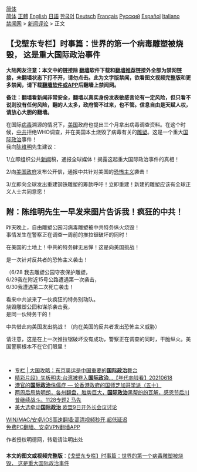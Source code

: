  <!-- 面包屑导航 --> <div class="breadcrumb"><!-- GTranslate: https://gtranslate.io/ -->  <div class="switcher notranslate">  <div class="selected">  <a href="#" onclick="return false;"> 简体</a>  </div>  <div class="option">  <a href="https://www.bannedbook.org" onclick="doGTranslate('zh-CN|zh-CN');jQuery('div.switcher div.selected a').html(jQuery(this).html());return false;" title="简体中文" class="nturl selected"> 简体</a>  <a href="https://www.bannedbook.org/zh-tw/" onclick="doGTranslate('zh-CN|zh-TW');jQuery('div.switcher div.selected a').html(jQuery(this).html());return false;" title="繁體中文" class="nturl"> 正體</a>  <a href="https://www.bannedbook.org/en/" onclick="doGTranslate('zh-CN|en');jQuery('div.switcher div.selected a').html(jQuery(this).html());return false;" title="English" class="nturl"> English</a>  <a href="https://www.bannedbook.org/ja/" onclick="doGTranslate('zh-CN|ja');jQuery('div.switcher div.selected a').html(jQuery(this).html());return false;" title="日本語" class="nturl"> 日語</a>  <a href="https://www.bannedbook.org/ko/" onclick="doGTranslate('zh-CN|ko');jQuery('div.switcher div.selected a').html(jQuery(this).html());return false;" title="한국어" class="nturl"> 한국어</a>  <a href="https://www.bannedbook.org/de/" onclick="doGTranslate('zh-CN|de');jQuery('div.switcher div.selected a').html(jQuery(this).html());return false;" title="Deutsch" class="nturl"> Deutsch</a>  <a href="https://www.bannedbook.org/fr/" onclick="doGTranslate('zh-CN|fr');jQuery('div.switcher div.selected a').html(jQuery(this).html());return false;" title="Français" class="nturl"> Français</a>  <a href="https://www.bannedbook.org/ru/" onclick="doGTranslate('zh-CN|ru');jQuery('div.switcher div.selected a').html(jQuery(this).html());return false;" title="Русский" class="nturl"> Русский</a>  <a href="https://www.bannedbook.org/es/" onclick="doGTranslate('zh-CN|es');jQuery('div.switcher div.selected a').html(jQuery(this).html());return false;" title="Español" class="nturl"> Español</a>  <a href="https://www.bannedbook.org/it/" onclick="doGTranslate('zh-CN|it');jQuery('div.switcher div.selected a').html(jQuery(this).html());return false;" title="Italiano" class="nturl"> Italiano</a>  </div>  </div>      <div class='breadcrumb-sub'><!-- Breadcrumb NavXT 6.3.0 --> <a href="https://www.bannedbook.org/" class="home">禁闻网</a> &gt; <a href="https://www.bannedbook.org/bnews/comments/" class="category">新闻评论</a> &gt; 正文</div></div><h2>【戈壁东专栏】时事篇：世界的第一个病毒雕塑被烧毁， 这是重大国际政治事件</h2> <p class="notice"><b>大陆网友注意：本文中的链接除 <a href="https://github.com/bannedbook/fanqiang" >翻墙</a>软件下载和<a href="https://github.com/killgcd/justmysocks/blob/master/README.md">翻墙推荐</a>链接外全部为禁网链接，未翻墙状态下打不开，请勿点击。此为文字版禁闻，欲看图文视频完整版和更多禁闻，请下载<a href="https://github.com/bannedbook/fanqiang">翻墙软件或APP</a>后翻墙上禁闻网。</p><p>备注：翻墙看新闻非常安全，翻墙以真实身份发表敏感言论有一定风险，但只看不说则没有任何风险，翻的人太多，政府管不过来，也不管。信息自由是天赋人权，请放心大胆的翻墙。</b></p>  <div class="entry"> <p>              <a href="https://i1.wp.com/upload-images-bucket-v64rleca837do.s3.eu-west-1.amazonaws.com/wp-content/uploads/2021/07/25061630/223484338_1144609292674048_4826149645950716825_n.jpg?fit=1230%2C895&#038;ssl=1" data-caption=""></a>                            </p> <p>在国际<a href="https://www.bannedbook.org/bnews/tag/%e7%97%85%e6%af%92/" class="st_tag internal_tag" rel="tag" title="标签 病毒 下的日志">病毒</a>溯源的情况下，<a href="https://www.bannedbook.org/bnews/tag/%e7%be%8e%e5%9b%bd/" class="st_tag internal_tag" rel="tag" title="标签 美国 下的日志">美国</a>政府也提出三个月拿出病毒调查资料。在这个时候，<a href="https://www.bannedbook.org/bnews/tag/%e4%b8%ad%e5%85%b1/" class="st_tag internal_tag" rel="tag" title="标签 中共 下的日志">中共</a>拒绝WHO调查，并在美国本土烧毁了病毒有关的<a href="https://www.bannedbook.org/bnews/tag/%E9%9B%95%E5%A1%91/" class="st_tag internal_tag" rel="tag" title="标签 雕塑 下的日志">雕塑</a>。这是一个重大<a href="https://www.bannedbook.org/bnews/tag/%e5%9b%bd%e9%99%85%e6%94%bf%e6%b2%bb/" class="st_tag internal_tag" rel="tag" title="标签 国际政治 下的日志">国际政治</a>事件！<br /> 我向<a href="https://www.bannedbook.org/bnews/tag/%e9%99%88%e7%bb%b4%e6%98%8e/" class="st_tag internal_tag" rel="tag" title="标签 陈维明 下的日志">陈维明</a>先生建议：</p> <p>1/立即组织公共<span class='wp_keywordlink_affiliate'><a href="https://www.bannedbook.org/" title="新闻">新闻</a></span>稿，通报全球媒体！揭露这起重大国际政治事件的真相！</p> <p>2/向<a href="https://www.bannedbook.org/bnews/tag/%E7%BE%8E%E5%9B%BD%E6%94%BF%E5%BA%9C/" class="st_tag internal_tag" rel="tag" title="标签 美国政府 下的日志">美国政府</a>发布公开信，通报中共针对美国的<a href="https://www.bannedbook.org/bnews/tag/%e6%81%90%e6%80%96%e4%b8%bb%e4%b9%89/" class="st_tag internal_tag" rel="tag" title="标签 恐怖主义 下的日志">恐怖主义</a>袭击！</p>  <p>3/立即向全球发出重建钢铁雕塑的筹款呼吁！立即重建！新建的雕塑应该有全球正义人士共同意愿！</p> <p></p> <h2 dir="auto"><strong>附：陈维明先生一早发来图片告诉我！疯狂的中共！</strong></h2> <p>昨天晚上，自由雕塑公园习病毒雕塑被中共特务纵火烧毁！<br /> 事情发生在警察正在调查一周前的推拉锯破坏的同时！</p> <p>在美国的土地上！中共的特务肆无忌惮！这是向美国挑战！</p>  <p>是一次针对反共者的恐怖主义袭击！</p> <p>（6/28 我去雕塑公园守夜保护雕塑，<br /> 6/29我在附近15号公路遭遇第一次袭击，<br /> 6/30我遭遇第二次死亡袭击！</p> <p>看来中共派来了一伙疯狂的特务别动队。<br /> 烧毁雕塑公园和谋杀袭击我，<br /> 是同一伙特务干的！</p> <p>中共借此向美国发出挑战！（向在美国的反共者发出恐怖主义威胁）</p>  <p>请注意，这是在上一次推拉锯破坏没有成功，警察正在调查的同时，干脆纵火。美国警察根本不在它们眼里！</p> <p></p> <p></p> <p>&nbsp;</p>  <ul class='op-related-articles' title='相关阅读'> <li><a href='https://www.bannedbook.org/bnews/ssgc/20210723/1592907.html' target='_blank'>专栏 | 大国攻略：东京奥运是中国重要的<b>国际政治</b>舞台</a></li> <li><a href='https://www.bannedbook.org/bnews/taiwannews/20210618/1569537.html' target='_blank'>精彩片段》矢板明夫:台湾被卷入<b>国际政治</b>...【年代向钱看】20210618</a></li> <li><a href='https://www.bannedbook.org/bnews/comments/20210511/1543778.html' target='_blank'>港官的<b>国际政治</b>侏儒症 — 论香港政府的国师芝加哥学派（五十）</a></li> <li><a href='https://www.bannedbook.org/bnews/bannedvideo/20201127/1439463.html' target='_blank'>两周后局势明朗，各州翻盘，胜势巨大，<b>国际政治</b>黑帮纷纷瓦解，感恩节后川普继续战斗。1128专题2 马先</a></li> <li><a href='https://www.bannedbook.org/bnews/worldnews/20201102/1424084.html' target='_blank'>美大选牵动<b>国际政治</b> 欧盟9日开外长会议讨论</a></li> </ul> <p class="texttj"> <a href="https://github.com/bannedbook/fanqiang/wiki/V2ray%E6%9C%BA%E5%9C%BA" target="_blank">WIN/MAC/安卓/iOS高速翻墙:高清视频秒开,超低延迟</a><br/> <a href="https://github.com/bannedbook/fanqiang/wiki/%E7%A6%81%E9%97%BB%E7%BD%91%E5%AE%89%E5%8D%93%E7%BF%BB%E5%A2%99%E6%96%B0%E9%97%BBAPP" target="_blank">免费PC翻墙、安卓VPN翻墙APP</a></p><p>作者授权明德网，转载请注明出处</p><a name='sharetosocial'></a>  <div style="margin-bottom:5px;padding-bottom:5px;clear:both"> <div id="archive-pix-1" class="banner-ads"> <!-- AuctionX Display platform tag START --> <div id="26318x728x90x621x_ADSLOT2" clicktrack="%%CLICK_URL_ESC%%"></div> <!-- AuctionX Display platform tag END --> </div> <div id="archive-pix-2" class="banner-ads"> <!-- AuctionX Display platform tag START --> <div id="26315x300x250x621x_ADSLOT2" clicktrack="%%CLICK_URL_ESC%%"></div> <!-- AuctionX Display platform tag END --> </div> </div>  <div id="archive-pix-1" class="banner-ads"> <!-- AuctionX Display platform tag START --> <div id="26318x728x90x621x_ADSLOT3" clicktrack="%%CLICK_URL_ESC%%"></div> <!-- AuctionX Display platform tag END --> </div> <div><b>本文的图文或视频完整版</b>：<a href='https://www.bannedbook.org/bnews/comments/20210725/1593889.html'>【戈壁东专栏】时事篇：世界的第一个病毒雕塑被烧毁， 这是重大国际政治事件</a></div>  </div><!--END ENTRY--> 